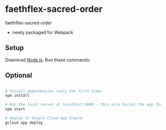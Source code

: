 # faethflex-sacred-order
faethflex-sacred-order

- newly packaged for Webpack

## Setup
Download [Node.js](https://nodejs.org/en/download/).
Run these commands:

## Optional
``` bash

# Install dependencies (only the first time)
npm install

# Run the local server at localhost:8080 - this also builds the app for production in the dist/ directory
npm start

# Deploy to Google Cloud App Engine
gcloud app deploy
```
